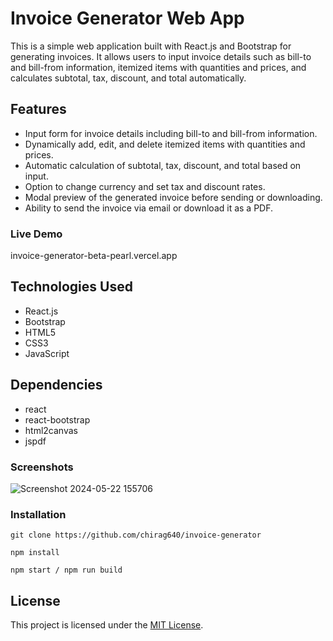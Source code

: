 # Invoice Generator Web App

This is a simple web application built with React.js and Bootstrap for generating invoices. It allows users to input invoice details such as bill-to and bill-from information, itemized items with quantities and prices, and calculates subtotal, tax, discount, and total automatically.

## Features

- Input form for invoice details including bill-to and bill-from information.
- Dynamically add, edit, and delete itemized items with quantities and prices.
- Automatic calculation of subtotal, tax, discount, and total based on input.
- Option to change currency and set tax and discount rates.
- Modal preview of the generated invoice before sending or downloading.
- Ability to send the invoice via email or download it as a PDF.

### Live Demo
invoice-generator-beta-pearl.vercel.app

## Technologies Used

- React.js
- Bootstrap
- HTML5
- CSS3
- JavaScript

## Dependencies

- react
- react-bootstrap
- html2canvas
- jspdf

### Screenshots


![Screenshot 2024-05-22 155706](https://github.com/chirag640/invoice-Generator/assets/111826944/1d19b6d5-97da-4619-ba6f-44dfaea3ccd5)

### Installation

```
git clone https://github.com/chirag640/invoice-generator

npm install

npm start / npm run build
```

## License

This project is licensed under the [MIT License](LICENSE).

